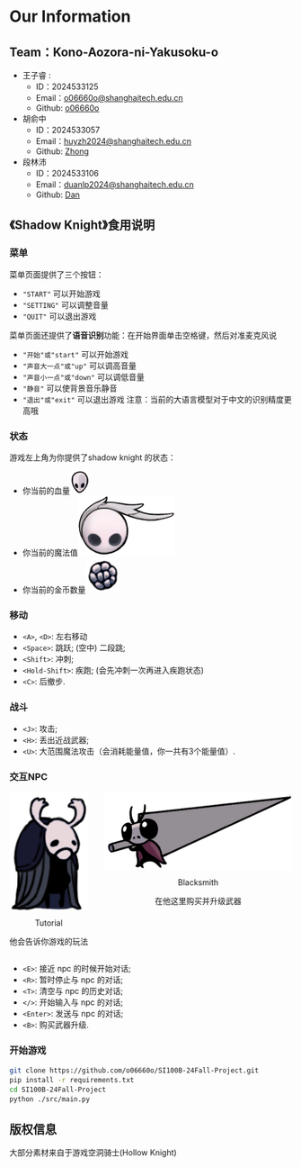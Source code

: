 # Our Information
## Team：Kono-Aozora-ni-Yakusoku-o
- 王子睿 :
  - ID：2024533125
  - Email：<o06660o@shanghaitech.edu.cn>
  - Github: [o06660o](https://github.com/o06660o)
- 胡俞中
  - ID：2024533057
  - Email：<huyzh2024@shanghaitech.edu.cn>
  - Github: [Zhong](https://github.com/alajivento)
- 段林沛
  - ID：2024533106
  - Email：<duanlp2024@shanghaitech.edu.cn>
  - Github: [Dan](https://github.com/Dan-dlp)


## 《Shadow Knight》食用说明

### 菜单
菜单页面提供了三个按钮：
  - `"START"` 可以开始游戏
  - `"SETTING"` 可以调整音量
  - `"QUIT"` 可以退出游戏

菜单页面还提供了**语音识别**功能：在开始界面单击空格键，然后对准麦克风说
  - `"开始"或"start"` 可以开始游戏
  - `"声音大一点"或"up"` 可以调高音量
  - `"声音小一点"或"down"` 可以调低音量
  - `"静音"` 可以使背景音乐静音
  - `"退出"或"exit"` 可以退出游戏
注意：当前的大语言模型对于中文的识别精度更高哦

### 状态
游戏左上角为你提供了shadow knight 的状态：
- 你当前的血量![血量](health.png) 
- 你当前的魔法值![魔法值](magic.png)
- 你当前的金币数量![金币数](coin.png) 

### 移动

- `<A>`, `<D>`: 左右移动
- `<Space>`: 跳跃; (空中) 二段跳;
- `<Shift>`: 冲刺;
- `<Hold-Shift>`: 疾跑; (会先冲刺一次再进入疾跑状态)
- `<C>`: 后撤步.

### 战斗

- `<J>`: 攻击;
- `<H>`: 丢出近战武器;
- `<U>`: 大范围魔法攻击（会消耗能量值，你一共有3个能量值）.

### 交互NPC

<div style="display: flex; justify-content: space-between;">
  <div style="text-align: center; display: flex; flex-direction: column; align-items: center;">
    <img src="tutorial.png" alt="Image 1" style="width: 100%;">
    <div style="text-align: center;">
      <p>Tutorial</p>
      <p>他会告诉你游戏的玩法</p>
    </div>
  </div>
  <div style="text-align: center; display: flex; flex-direction: column; align-items: center;">
    <img src="blacksmith.png" alt="Image 2" style="width: 100%;">
    <div style="text-align: center;">
      <p>Blacksmith</p>
      <p>在他这里购买并升级武器</p>
    </div>
  </div>
</div>

- `<E>`: 接近 npc 的时候开始对话;
- `<R>`: 暂时停止与 npc 的对话;
- `<T>`: 清空与 npc 的历史对话;
- `</>`: 开始输入与 npc 的对话;
- `<Enter>`: 发送与 npc 的对话;
- `<B>`: 购买武器升级.

### 开始游戏

```bash
git clone https://github.com/o06660o/SI100B-24Fall-Project.git
pip install -r requirements.txt
cd SI100B-24Fall-Project
python ./src/main.py
```

## 版权信息

大部分素材来自于游戏空洞骑士(Hollow Knight)
